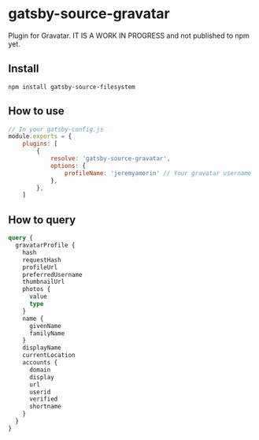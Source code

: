 # gatsby-source-gravatar

Plugin for Gravatar. IT IS A WORK IN PROGRESS and not published to npm yet.

## Install

`npm install gatsby-source-filesystem`

## How to use

```js
// In your gatsby-config.js
module.exports = {
	plugins: [
		{
			resolve: 'gatsby-source-gravatar',
			options: {
				profileName: 'jeremyamorin' // Your gravatar username
			},
		},
	]
```

## How to query

```graphql
query {
  gravatarProfile {
    hash
    requestHash
    profileUrl
    preferredUsername
    thumbnailUrl
    photos {
      value
      type
    }
    name {
      givenName
      familyName
    }
    displayName
    currentLocation
    accounts {
      domain
      display
      url
      userid
      verified
      shortname
    }
  }
}
```